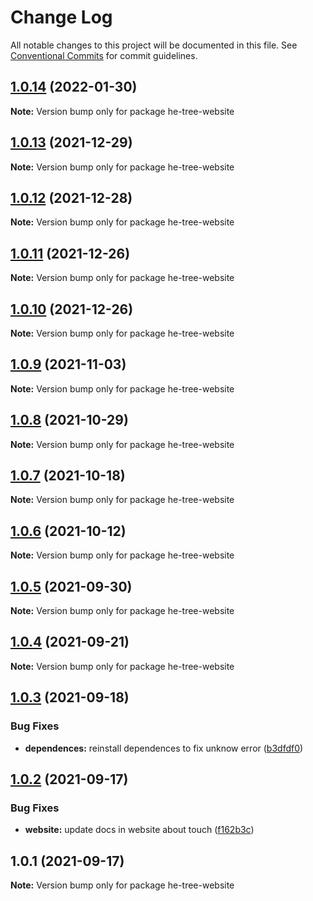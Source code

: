 # Change Log

All notable changes to this project will be documented in this file.
See [Conventional Commits](https://conventionalcommits.org) for commit guidelines.

## [1.0.14](https://github.com/phphe/he-tree/compare/he-tree-website@1.0.13...he-tree-website@1.0.14) (2022-01-30)

**Note:** Version bump only for package he-tree-website





## [1.0.13](https://github.com/phphe/he-tree/compare/he-tree-website@1.0.12...he-tree-website@1.0.13) (2021-12-29)

**Note:** Version bump only for package he-tree-website





## [1.0.12](https://github.com/phphe/he-tree/compare/he-tree-website@1.0.11...he-tree-website@1.0.12) (2021-12-28)

**Note:** Version bump only for package he-tree-website





## [1.0.11](https://github.com/phphe/he-tree/compare/he-tree-website@1.0.10...he-tree-website@1.0.11) (2021-12-26)

**Note:** Version bump only for package he-tree-website





## [1.0.10](https://github.com/phphe/he-tree/compare/he-tree-website@1.0.9...he-tree-website@1.0.10) (2021-12-26)

**Note:** Version bump only for package he-tree-website





## [1.0.9](https://github.com/phphe/he-tree/compare/he-tree-website@1.0.8...he-tree-website@1.0.9) (2021-11-03)

**Note:** Version bump only for package he-tree-website





## [1.0.8](https://github.com/phphe/he-tree/compare/he-tree-website@1.0.7...he-tree-website@1.0.8) (2021-10-29)

**Note:** Version bump only for package he-tree-website





## [1.0.7](https://github.com/phphe/he-tree/compare/he-tree-website@1.0.6...he-tree-website@1.0.7) (2021-10-18)

**Note:** Version bump only for package he-tree-website





## [1.0.6](https://github.com/phphe/he-tree/compare/he-tree-website@1.0.5...he-tree-website@1.0.6) (2021-10-12)

**Note:** Version bump only for package he-tree-website





## [1.0.5](https://github.com/phphe/he-tree/compare/he-tree-website@1.0.4...he-tree-website@1.0.5) (2021-09-30)

**Note:** Version bump only for package he-tree-website





## [1.0.4](https://github.com/phphe/he-tree/compare/he-tree-website@1.0.3...he-tree-website@1.0.4) (2021-09-21)

**Note:** Version bump only for package he-tree-website





## [1.0.3](https://github.com/phphe/he-tree/compare/he-tree-website@1.0.2...he-tree-website@1.0.3) (2021-09-18)


### Bug Fixes

* **dependences:** reinstall dependences to fix unknow error ([b3dfdf0](https://github.com/phphe/he-tree/commit/b3dfdf0abe4a1a8efc203811280d3af1fac7e387))





## [1.0.2](https://github.com/phphe/he-tree/compare/he-tree-website@1.0.1...he-tree-website@1.0.2) (2021-09-17)


### Bug Fixes

* **website:** update docs in website about touch ([f162b3c](https://github.com/phphe/he-tree/commit/f162b3c63af4c7455db0b191109acb2d56135a53))





## 1.0.1 (2021-09-17)

**Note:** Version bump only for package he-tree-website
